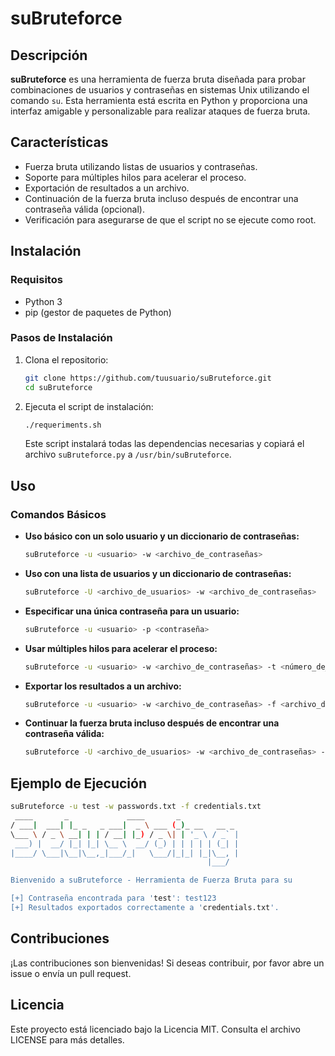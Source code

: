 # suBruteforce

## Descripción

**suBruteforce** es una herramienta de fuerza bruta diseñada para probar combinaciones de usuarios y contraseñas en sistemas Unix utilizando el comando `su`. Esta herramienta está escrita en Python y proporciona una interfaz amigable y personalizable para realizar ataques de fuerza bruta.

## Características

- Fuerza bruta utilizando listas de usuarios y contraseñas.
- Soporte para múltiples hilos para acelerar el proceso.
- Exportación de resultados a un archivo.
- Continuación de la fuerza bruta incluso después de encontrar una contraseña válida (opcional).
- Verificación para asegurarse de que el script no se ejecute como root.

## Instalación

### Requisitos

- Python 3
- pip (gestor de paquetes de Python)

### Pasos de Instalación

1. Clona el repositorio:

    ```sh
    git clone https://github.com/tuusuario/suBruteforce.git
    cd suBruteforce
    ```

2. Ejecuta el script de instalación:

    ```sh
    ./requeriments.sh
    ```

    Este script instalará todas las dependencias necesarias y copiará el archivo `suBruteforce.py` a `/usr/bin/suBruteforce`.

## Uso

### Comandos Básicos

- **Uso básico con un solo usuario y un diccionario de contraseñas:**

    ```sh
    suBruteforce -u <usuario> -w <archivo_de_contraseñas>
    ```

- **Uso con una lista de usuarios y un diccionario de contraseñas:**

    ```sh
    suBruteforce -U <archivo_de_usuarios> -w <archivo_de_contraseñas>
    ```

- **Especificar una única contraseña para un usuario:**

    ```sh
    suBruteforce -u <usuario> -p <contraseña>
    ```

- **Usar múltiples hilos para acelerar el proceso:**

    ```sh
    suBruteforce -u <usuario> -w <archivo_de_contraseñas> -t <número_de_hilos>
    ```

- **Exportar los resultados a un archivo:**

    ```sh
    suBruteforce -u <usuario> -w <archivo_de_contraseñas> -f <archivo_de_resultados>
    ```

- **Continuar la fuerza bruta incluso después de encontrar una contraseña válida:**

    ```sh
    suBruteforce -U <archivo_de_usuarios> -w <archivo_de_contraseñas> --success-continue
    ```

## Ejemplo de Ejecución

```sh
suBruteforce -u test -w passwords.txt -f credentials.txt
 ____       _             ____       _             
/ ___|  ___| |_ _   _ ___|  _ \ ___ (_)_ __   __ _ 
\___ \ / _ \ __| | | / __| |_) / _ \| | '_ \ / _` |
 ___) |  __/ |_| |_| \__ \  __/ (_) | | | | | (_| |
|____/ \___|\__|\__,_|___/_|   \___/|_|_| |_|\__, |
                                            |___/ 

Bienvenido a suBruteforce - Herramienta de Fuerza Bruta para su

[+] Contraseña encontrada para 'test': test123
[+] Resultados exportados correctamente a 'credentials.txt'.
```

## Contribuciones

¡Las contribuciones son bienvenidas! Si deseas contribuir, por favor abre un issue o envía un pull request.

## Licencia

Este proyecto está licenciado bajo la Licencia MIT. Consulta el archivo LICENSE para más detalles.
